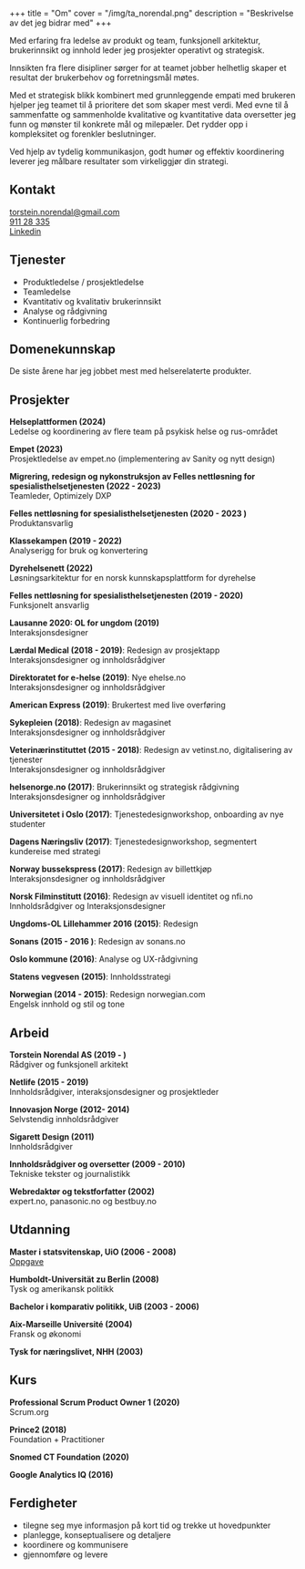 +++
title = "Om"
cover = "/img/ta_norendal.png"
description = "Beskrivelse av det jeg bidrar med"
+++


Med erfaring fra ledelse av produkt og team, funksjonell arkitektur, brukerinnsikt og innhold leder jeg prosjekter operativt og strategisk. 

Innsikten fra flere disipliner sørger for at teamet jobber helhetlig skaper et resultat der brukerbehov og forretningsmål møtes.

Med et strategisk blikk kombinert med grunnleggende empati med brukeren hjelper jeg teamet til å prioritere det som skaper mest verdi. Med evne til å sammenfatte og sammenholde kvalitative og kvantitative data oversetter jeg funn og mønster til konkrete mål og milepæler. Det rydder opp i kompleksitet og forenkler beslutninger.

Ved hjelp av tydelig kommunikasjon, godt humør og effektiv koordinering leverer jeg målbare resultater som virkeliggjør din strategi.

## Kontakt
<a href="mailto:mail@torstein.io">torstein.norendal@gmail.com</a>  
[911 28 335](tel:91128335)  
[Linkedin](https://www.linkedin.com/in/torstein-norendal/)



## Tjenester
* Produktledelse / prosjektledelse
* Teamledelse
* Kvantitativ og kvalitativ brukerinnsikt
* Analyse og rådgivning 
* Kontinuerlig forbedring

## Domenekunnskap
De siste årene har jeg jobbet mest med helserelaterte produkter. 

## Prosjekter
**Helseplattformen (2024)**  
Ledelse og koordinering av flere team på psykisk helse og rus-området

**Empet (2023)**  
Prosjektledelse av empet.no (implementering av Sanity og nytt design)

**Migrering, redesign og nykonstruksjon av Felles nettløsning for spesialisthelsetjenesten (2022 - 2023)**  
Teamleder, Optimizely DXP

**Felles nettløsning for spesialisthelsetjenesten (2020 - 2023 )**  
Produktansvarlig

**Klassekampen (2019 - 2022)**   
Analyserigg for bruk og konvertering

**Dyrehelsenett (2022)**  
Løsningsarkitektur for en norsk kunnskapsplattform for dyrehelse 

**Felles nettløsning for spesialisthelsetjenesten (2019 - 2020)**  
Funksjonelt ansvarlig

**Lausanne 2020: OL for ungdom (2019)**  
Interaksjonsdesigner

**Lærdal Medical (2018 - 2019)**: Redesign av prosjektapp  
Interaksjonsdesigner og innholdsrådgiver

**Direktoratet for e-helse (2019)**: Nye ehelse.no  
Interaksjonsdesigner og innholdsrådgiver

**American Express (2019)**: Brukertest med live overføring

**Sykepleien (2018)**: Redesign av magasinet  
Interaksjonsdesigner og innholdsrådgiver

**Veterinærinstituttet (2015 - 2018)**: Redesign av vetinst.no, digitalisering av tjenester  
Interaksjonsdesigner og innholdsrådgiver

**helsenorge.no (2017)**: Brukerinnsikt og strategisk rådgivning  
Interaksjonsdesigner og innholdsrådgiver

**Universitetet i Oslo (2017)**: Tjenestedesignworkshop, onboarding av nye studenter

**Dagens Næringsliv (2017)**: Tjenestedesignworkshop, segmentert kundereise med strategi

**Norway bussekspress (2017)**: Redesign av billettkjøp  
Interaksjonsdesigner og innholdsrådgiver

**Norsk Filminstitutt (2016)**: Redesign av visuell identitet og nfi.no  
Innholdsrådgiver og Interaksjonsdesigner

**Ungdoms-OL Lillehammer 2016 (2015)**: Redesign

**Sonans (2015 - 2016 )**: Redesign av sonans.no

**Oslo kommune (2016)**: Analyse og UX-rådgivning

**Statens vegvesen (2015)**: Innholdsstrategi

**Norwegian (2014 - 2015)**: Redesign norwegian.com  
Engelsk innhold og stil og tone


## Arbeid

**Torstein Norendal AS (2019 - )**  
Rådgiver og funksjonell arkitekt

**Netlife (2015 - 2019)**  
Innholdsrådgiver, interaksjonsdesigner og prosjektleder

**Innovasjon Norge (2012- 2014)**  
Selvstendig innholdsrådgiver

**Sigarett Design (2011)**  
Innholdsrådgiver

**Innholdsrådgiver og oversetter (2009 - 2010)**  
Tekniske tekster og journalistikk

**Webredaktør og tekstforfatter (2002)**  
expert.no, panasonic.no og bestbuy.no

## Utdanning
**Master i statsvitenskap, UiO (2006 - 2008)**  
[Oppgave](https://www.duo.uio.no/handle/10852/14883)

**Humboldt-Universität zu Berlin (2008)**  
Tysk og amerikansk politikk

**Bachelor i komparativ politikk, UiB (2003 - 2006)**

**Aix-Marseille Université (2004)**  
Fransk og økonomi

**Tysk for næringslivet, NHH (2003)**


## Kurs

**Professional Scrum Product Owner 1 (2020)**  
Scrum.org

**Prince2 (2018)**    
Foundation + Practitioner

**Snomed CT Foundation (2020)**  

**Google Analytics IQ (2016)**  



## Ferdigheter
* tilegne seg mye informasjon på kort tid og trekke ut hovedpunkter
* planlegge, konseptualisere og detaljere
* koordinere og kommunisere
* gjennomføre og levere
